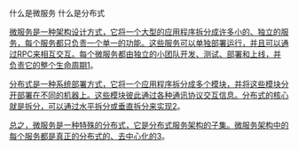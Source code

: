



什么是微服务 什么是分布式

[微服务是一种架构设计方式，它将一个大型的应用程序拆分成许多小的、独立的服务，每个服务都只负责一个单一的功能。这些服务可以单独部署运行，并且可以通过RPC来相互交互。每个微服务都由独立的小团队开发、测试、部署和上线，并负责它的整个生命周期](https://blog.csdn.net/zhonglunsheng/article/details/83153451)[1](https://blog.csdn.net/zhonglunsheng/article/details/83153451)。

[分布式是一种系统部署方式，它将一个应用程序拆分成多个模块，并将这些模块分开部署在不同的机器上。这些模块彼此通过各种通讯协议交互信息。分布式的核心就是拆分，可以通过水平拆分或垂直拆分来实现](https://zhuanlan.zhihu.com/p/138645236)[2](https://zhuanlan.zhihu.com/p/138645236)。

[总之，微服务是一种特殊的分布式，它是分布式服务架构的子集。微服务架构中的每个服务都是真正的分布式的、去中心化的](https://blog.csdn.net/qq_29944927/article/details/107442643)[3](https://blog.csdn.net/qq_29944927/article/details/107442643)。



